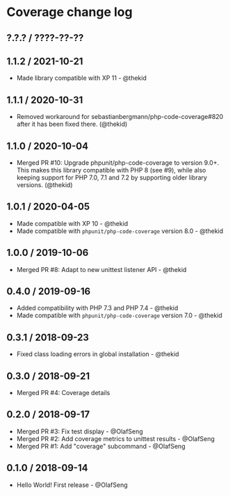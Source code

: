 Coverage change log
===================

## ?.?.? / ????-??-??

## 1.1.2 / 2021-10-21

* Made library compatible with XP 11 - @thekid

## 1.1.1 / 2020-10-31

* Removed workaround for sebastianbergmann/php-code-coverage#820 after
  it has been fixed there.
  (@thekid)

## 1.1.0 / 2020-10-04

* Merged PR #10: Upgrade phpunit/php-code-coverage to version 9.0+. This
  makes this library compatible with PHP 8 (see #9), while also keeping
  support for PHP 7.0, 7.1 and 7.2 by supporting older library versions.
  (@thekid)

## 1.0.1 / 2020-04-05

* Made compatible with XP 10 - @thekid
* Made compatible with `phpunit/php-code-coverage` version 8.0 - @thekid

## 1.0.0 / 2019-10-06

* Merged PR #8: Adapt to new unittest listener API - @thekid

## 0.4.0 / 2019-09-16

* Added compatibility with PHP 7.3 and PHP 7.4 - @thekid
* Made compatible with `phpunit/php-code-coverage` version 7.0 - @thekid

## 0.3.1 / 2018-09-23

* Fixed class loading errors in global installation - @thekid

## 0.3.0 / 2018-09-21

* Merged PR #4: Coverage details

## 0.2.0 / 2018-09-17

* Merged PR #3: Fix test display - @OlafSeng
* Merged PR #2: Add coverage metrics to unittest results - @OlafSeng
* Merged PR #1: Add "coverage" subcommand - @OlafSeng

## 0.1.0 / 2018-09-14

* Hello World! First release - @OlafSeng